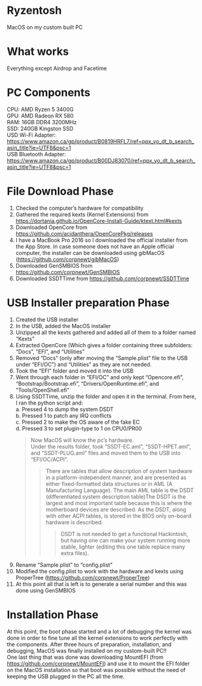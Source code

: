 # Ryzentosh
MacOS on my custom built PC

# What works
Everything except Airdrop and Facetime

# PC Components
CPU: AMD Ryzen 5 3400G <br />
GPU: AMD Radeon RX 580 <br />
RAM: 16GB DDR4 3200MHz <br />
SSD: 240GB Kingston SSD <br />
USD Wi-Fi Adapter: https://www.amazon.ca/gp/product/B0819HRFL7/ref=ppx_yo_dt_b_search_asin_title?ie=UTF8&psc=1 <br />
USB Bluetooth Adapter: https://www.amazon.ca/gp/product/B00DJ83070/ref=ppx_yo_dt_b_search_asin_title?ie=UTF8&psc=1 <br />

# File Download Phase
1.	Checked the computer’s hardware for compatibility
2.	Gathered the required kexts (Kernel Extensions) from https://dortania.github.io/OpenCore-Install-Guide/ktext.html#kexts
3.	Downloaded OpenCore from https://github.com/acidanthera/OpenCorePkg/releases
4.	I have a MacBook Pro 2016 so I downloaded the official installer from the App Store. In case someone does not have an Apple official computer, the installer can be downloaded using gibMacOS (https://github.com/corpnewt/gibMacOS)
5.	Downloaded GenSMBIOS from https://github.com/corpnewt/GenSMBIOS 
6.	Downloaded SSDTTime from https://github.com/corpnewt/SSDTTime
# USB Installer preparation Phase
1.	Created the USB installer
2.	In the USB, added the MacOS installer
3.	Unzipped all the kexts gathered and added all of them to a folder named “Kexts”
4.	Extracted OpenCore (Which gives a folder containing three subfolders: “Docs”, “EFI”, and “Utilities”
5.	Removed “Docs” (only after moving the “Sample.plist” file to the USB under “EFI/OC”) and “Utilities” as they are not needed.
6.	Took the “EFI” folder and moved it into the USB
7.	Went through each folder in “EFI/OC” and only kept “Opencore.efi”, “Bootstrap/Bootstrap.efi”, “Drivers/OpenRuntime.efi”, and “Tools/OpenShell.efi”
8.	Using SSDTTime, unzip the folder and open it in the terminal. From here, I ran the python script and: <br />
  a.	Pressed 4 to dump the system DSDT <br />
  b.	Pressed 1 to patch any IRQ conflicts <br />
  c.	Pressed 2 to make the OS aware of the fake EC <br />
  d.	Pressed 3 to set plugin-type to 1 on CPU0/PR00 <br />
      >Now MacOS will know the pc’s hardware. <br />
      >Under the results folder, took “SSDT-EC.aml”, “SSDT-HPET.aml”, and “SSDT-PLUG.aml” files and moved them to the USB into “EFI/OC/ACPI”. <br />
      >>There are tables that allow description of system hardware in a platform-independent manner, and are presented as either fixed-formatted data structures or in AML (A Manufacturing Language). The main AML table is the DSDT (differentiated system description table)The DSDT is the largest and most important table because this is where the motherboard devices are described. As the DSDT, along with other ACPI tables, is stored in the BIOS only on-board hardware is described.
      >>>DSDT is not needed to get a functional Hackintosh, but having one can make your system running more stable, lighter (editing this one table replace many extra files).
9.  Rename “Sample.plist” to “config.plist”
10.	Modified the config.plist to work with the hardware and kexts using ProperTree (https://github.com/corpnewt/ProperTree)
11.	At this point all that is left is to generate a serial number and this was done using GenSMBIOS
# Installation Phase
At this point, the boot phase started and a lot of debugging the kernel was done in order to fine tune all the kernel extensions to work perfectly with the components. After three hours of preparation, installation, and debugging, MacOS was finally installed on my custom-built PC!! <br />
One last thing that was done was downloading MountEFI (from https://github.com/corpnewt/MountEFI) and use it to mount the EFI folder on the MacOS installation so that boot was possible without the need of keeping the USB plugged in the PC all the time.
